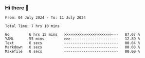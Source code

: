 ### Hi there 👋

<!--
**zhumeme/zhumeme** is a ✨ _special_ ✨ repository because its `README.md` (this file) appears on your GitHub profile.

Here are some ideas to get you started:

- 🔭 I’m currently working on ...
- 🌱 I’m currently learning ...
- 👯 I’m looking to collaborate on ...
- 🤔 I’m looking for help with ...
- 💬 Ask me about ...
- 📫 How to reach me: ...
- 😄 Pronouns: ...
- ⚡ Fun fact: ...
-->

<!--START_SECTION:waka-->

```all_time
From: 04 July 2024 - To: 11 July 2024

Total Time: 7 hrs 10 mins

Go         6 hrs 15 mins   >>>>>>>>>>>>>>>>>>>>>>---   87.07 %
YAML       55 mins         >>>----------------------   12.89 %
Text       0 secs          -------------------------   00.04 %
Markdown   0 secs          -------------------------   00.00 %
Makefile   0 secs          -------------------------   00.00 %
```

<!--END_SECTION:waka-->

